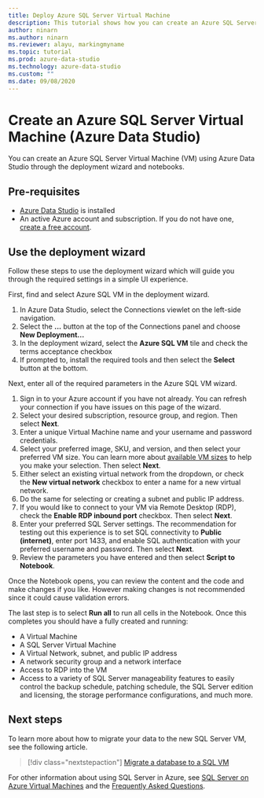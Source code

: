 ```yaml
---
title: Deploy Azure SQL Server Virtual Machine
description: This tutorial shows how you can create an Azure SQL Server Virtual Machine
author: ninarn
ms.author: ninarn
ms.reviewer: alayu, markingmyname
ms.topic: tutorial
ms.prod: azure-data-studio
ms.technology: azure-data-studio
ms.custom: ""
ms.date: 09/08/2020
---
```


# Create an Azure SQL Server Virtual Machine (Azure Data Studio)

You can create an Azure SQL Server Virtual Machine (VM) using Azure Data Studio through the deployment wizard and notebooks.

## Pre-requisites

 - [Azure Data Studio](download-azure-data-studio.md) is installed
 - An active Azure account and subscription. If you do not have one, [create a free account](https://azure.microsoft.com/free/).

## Use the deployment wizard

Follow these steps to use the deployment wizard which will guide you through the required settings in a simple UI experience.

First, find and select Azure SQL VM in the deployment wizard.

  1. In Azure Data Studio, select the Connections viewlet on the left-side navigation.
  2. Select the **...** button at the top of the Connections panel and choose **New Deployment...**
  3. In the deployment wizard, select the **Azure SQL VM** tile and check the terms acceptance checkbox
  4. If prompted to, install the required tools and then select the **Select** button at the bottom.

Next, enter all of the required parameters in the Azure SQL VM wizard.

  1. Sign in to your Azure account if you have not already. You can refresh your connection if you have issues on this page of the wizard.
  2. Select your desired subscription, resource group, and region. Then select **Next**.
  3. Enter a unique Virtual Machine name and your username and password credentials.
  4. Select your preferred image, SKU, and version, and then select your preferred VM size. You can learn more about [available VM sizes](https://docs.microsoft.com/azure/virtual-machines/sizes) to help you make your selection. Then select **Next**.
  5. Either select an existing virtual network from the dropdown, or check the **New virtual network** checkbox to enter a name for a new virtual network.
  6. Do the same for selecting or creating a subnet and public IP address.
  7. If you would like to connect to your VM via Remote Desktop (RDP), check the **Enable RDP inbound port** checkbox. Then select **Next**.
  8. Enter your preferred SQL Server settings. The recommendation for testing out this experience is to set SQL connectivity to **Public (internet)**, enter port 1433, and enable SQL authentication with your preferred username and password. Then select **Next**.
  9. Review the parameters you have entered and then select **Script to Notebook**.

Once the Notebook opens, you can review the content and the code and make changes if you like. However making changes is not recommended since it could cause validation errors.

The last step is to select **Run all** to run all cells in the Notebook. Once this completes you should have a fully created and running:

- A Virtual Machine
- A SQL Server Virtual Machine
- A Virtual Network, subnet, and public IP address
- A network security group and a network interface
- Access to RDP into the VM
- Access to a variety of SQL Server manageability features to easily control the backup schedule, patching schedule, the SQL Server edition and licensing, the storage performance configurations, and much more.

## Next steps

To learn more about how to migrate your data to the new SQL Server VM, see the following article.

> [!div class="nextstepaction"]
> [Migrate a database to a SQL VM](https://docs.microsoft.com/azure/azure-sql/virtual-machines/windows/migrate-to-vm-from-sql-server)

For other information about using SQL Server in Azure, see [SQL Server on Azure Virtual Machines](https://docs.microsoft.com/azure/azure-sql/virtual-machines/windows/sql-server-on-azure-vm-iaas-what-is-overview) and the [Frequently Asked Questions](https://docs.microsoft.com/azure/azure-sql/virtual-machines/windows/frequently-asked-questions-faq).
